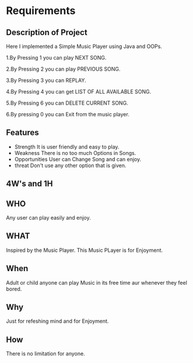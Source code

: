 # Requirements

## Description of Project

Here I implemented a Simple Music Player using Java and OOPs.

1.By Pressing 1 you can play NEXT SONG.

2.By Pressing 2 you can play PREVIOUS SONG.

3.By Pressing 3 you can REPLAY.

4.By Pressing 4 you can get LIST OF ALL AVAILABLE SONG.

5.By Pressing 6 you can DELETE CURRENT SONG.

6.By pressing 0 you can Exit from the music player.

## Features 

- Strength
It is user friendly and easy to play.
- Weakness
There is no too much Options in Songs. 
- Opportunities
User can Change Song and can enjoy.
- threat
Don't use any other option that is given.

## 4W's and 1H
## WHO
Any user can play easily and enjoy.
## WHAT
Inspired by the Music Player. This Music PLayer is for Enjoyment.
## When
Adult or child anyone can play Music in its free time aur whenever they feel bored.
## Why
Just for refeshing mind and for Enjoyment.
## How
There is no limitation for anyone.
